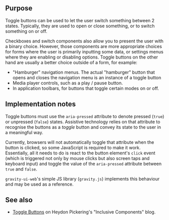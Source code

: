 ## Purpose

Toggle buttons can be used to let the user switch something between 2 states. Typically, they are used to open or close something, or to switch something on or off.

Checkboxes and switch components also allow you to present the user with a binary choice. However, those components are more appropriate choices for forms where the user is primarily inputting some data, or settings menus where they are enabling or disabling options. Toggle buttons on the other hand are usually a better choice outside of a form, for example:

* "Hamburger" navigation menus. The actual "hamburger" button that opens and closes the navigation menu is an instance of a toggle button
* Media player controls, such as a play / pause button.
* In application toolbars, for buttons that toggle certain modes on or off.


## Implementation notes

Toggle buttons must use the `aria-pressed` attribute to denote pressed (`true`) or unpressed (`false`) states. Assistive technology relies on that attribute to recognise the buttons as a _toggle_ button and convey its state to the user in a meaningful way.

Currently, browsers will not automatically toggle that attribute when the button is clicked, so some JavaScript is required to make it work. Essentially, all it needs to do is react to the button element's `click` event (which is triggered not only by mouse clicks but also screen taps and keyboard input) and toggle the value of the `aria-pressed` attribute between `true` and `false`.

`gravity-ui-web`'s simple JS library (`gravity.js`) implements this behaviour and may be used as a reference.


## See also

* [Toggle Buttons](https://inclusive-components.design/toggle-button/) on Heydon Pickering's "Inclusive Components" blog.
